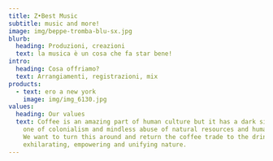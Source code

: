 ```yaml
---
title: Z•Best Music
subtitle: music and more!
image: img/beppe-tromba-blu-sx.jpg
blurb:
  heading: Produzioni, creazioni
  text: la musica è un cosa che fa star bene!
intro:
  heading: Cosa offriamo?
  text: Arrangiamenti, registrazioni, mix
products:
  - text: ero a new york
    image: img/img_6130.jpg
values:
  heading: Our values
  text: Coffee is an amazing part of human culture but it has a dark side too –
    one of colonialism and mindless abuse of natural resources and human lives.
    We want to turn this around and return the coffee trade to the drink’s
    exhilarating, empowering and unifying nature.
---
```

